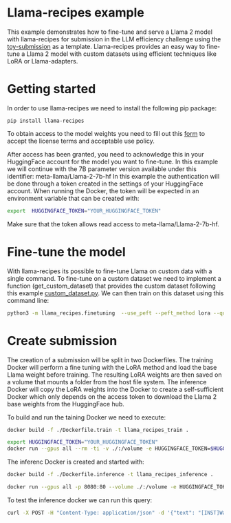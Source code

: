 # Llama-recipes example
This example demonstrates how to fine-tune and serve a Llama 2 model with llama-recipes for submission in the LLM efficiency challenge using the [toy-submission](../../toy-submission/) as a template.
Llama-recipes provides an easy way to fine-tune a Llama 2 model with custom datasets using efficient techniques like LoRA or Llama-adapters.

# Getting started
In order to use llama-recipes we need to install the following pip package:
```
pip install llama-recipes
```

To obtain access to the model weights you need to fill out this [form](https://ai.meta.com/resources/models-and-libraries/llama-downloads/) to accept the license terms and acceptable use policy.

After access has been granted, you need to acknowledge this in your HuggingFace account for the model you want to fine-tune. In this example we will continue with the 7B parameter version available under this identifier: meta-llama/Llama-2-7b-hf
In this example the authentication will be done through a token created in the settings of your HuggingFace account.
When running the Docker, the token will be expected in an environment variable that can be created with:

```bash
export  HUGGINGFACE_TOKEN="YOUR_HUGGINGFACE_TOKEN"
```
Make sure that the token allows read access to meta-llama/Llama-2-7b-hf.

# Fine-tune the model
With llama-recipes its possible to fine-tune Llama on custom data with a single command. To fine-tune on a custom dataset we need to implement a function (get_custom_dataset) that provides the custom dataset following this example [custom_dataset.py](https://github.com/facebookresearch/llama-recipes/blob/main/examples/custom_dataset.py).
We can then train on this dataset using this command line:
```bash
python3 -m llama_recipes.finetuning  --use_peft --peft_method lora --quantization --model_name meta-llama/Llama-2-7b --dataset custom_dataset --custom_dataset.file /workspace/custom_dataset.py --output_dir /volume/output_dir
```

# Create submission
The creation of a submission will be split in two Dockerfiles. The training Docker will perform a fine tuning with the LoRA method and load the base Llama weight before training. The resulting LoRA weights are then saved on a volume that mounts a folder from the host file system. The inference Docker will copy the LoRA weights into the Docker to create a self-sufficient Docker which only depends on the access token to download the Llama 2 base weights from the HuggingFace hub.

To build and run the taining Docker we need to execute:
```bash
docker build -f ./Dockerfile.train -t llama_recipes_train .

export HUGGINGFACE_TOKEN="YOUR_HUGGINGFACE_TOKEN"
docker run --gpus all --rm -ti -v ./:/volume -e HUGGINGFACE_TOKEN=$HUGGINGFACE_TOKEN  llama_recipes_train
```

The inferenc Docker is created and started with:
```bash
docker build -f ./Dockerfile.inference -t llama_recipes_inference .

docker run --gpus all -p 8080:80 --volume ./:/volume -e HUGGINGFACE_TOKEN=$HUGGINGFACE_TOKEN llama_recipes_inference
```

To test the inference docker we can run this query:
```bash
curl -X POST -H "Content-Type: application/json" -d '{"text": "[INST]Was is the capital of france?[/INST] "}' http://localhost:8080/tokenize
```